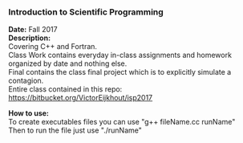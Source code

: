 ### Introduction to Scientific Programming
**Date:** Fall 2017  
**Description:**  
Covering C++ and Fortran.  
Class Work contains everyday in-class assignments and homework organized by date and nothing else.  
Final contains the class final project which is to explicitly simulate a contagion.  
Entire class contained in this repo: https://bitbucket.org/VictorEijkhout/isp2017
  
**How to use:**  
To create executables files you can use "g++ fileName.cc runName"  
Then to run the file just use "./runName"

